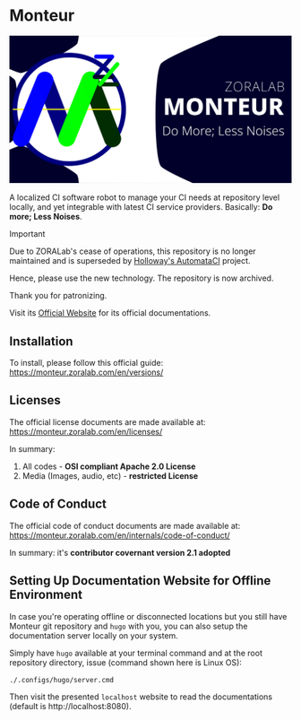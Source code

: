 # Monteur
![Banner](artwork/logo/zoralab-monteur-1200x628.svg)

A localized CI software robot to manage your CI needs at repository level
locally, and yet integrable with latest CI service providers. Basically:
**Do more; Less Noises**.

> [!IMPORTANT]
>
> Due to ZORALab's cease of operations, this repository is no longer maintained
> and is superseded by
> [Holloway's AutomataCI](https://github.com/ChewKeanHo/AutomataCI)
> project.
>
> Hence, please use the new technology. The repository is now archived.
>
> Thank you for patronizing.

Visit its [Official Website](https://monteur.zoralab.com) for its official
documentations.




## Installation
To install, please follow this official guide:
https://monteur.zoralab.com/en/versions/




## Licenses
The official license documents are made available at:
https://monteur.zoralab.com/en/licenses/

In summary:
1. All codes - <b>OSI compliant Apache 2.0 License</b>
2. Media (Images, audio, etc) - <b>restricted License</b>




## Code of Conduct
The official code of conduct documents are made available at:
https://monteur.zoralab.com/en/internals/code-of-conduct/

In summary: it's <b>contributor covernant version 2.1 adopted</b>




## Setting Up Documentation Website for Offline Environment
In case you're operating offline or disconnected locations but you still
have Monteur git repository and `hugo` with you, you can also setup the
documentation server locally on your system.

Simply have `hugo` available at your terminal command and at the root
repository directory, issue (command shown here is Linux OS):

```
./.configs/hugo/server.cmd
```

Then visit the presented `localhost` website to read the documentations
(default is http://localhost:8080).
